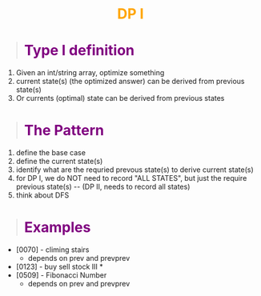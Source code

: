 # <center><b><span style="color:orange">DP I</span></b></center>

> # <b><span style="color:purple">Type I definition</span></b>
1. Given an int/string array, optimize something 
2. current state(s) (the optimized answer) can be derived from previous state(s)
3. Or currents (optimal) state can be derived from previous states

> # <b><span style="color:purple">The Pattern</span></b>
1. define the base case
2. define the current state(s)
3. identify what are the requried prevous state(s) to derive current state(s)
4. for DP I, we do NOT need to record "ALL STATES", but just the require previous state(s)  -- (DP II, needs to record all states)
5. think about DFS

> # <b><span style="color:purple">Examples</span></b>

* [0070] - climing stairs
  * depends on prev and prevprev
* [0123] - buy sell stock III
  * 
* [0509] - Fibonacci Number
  * depends on prev and prevprev


